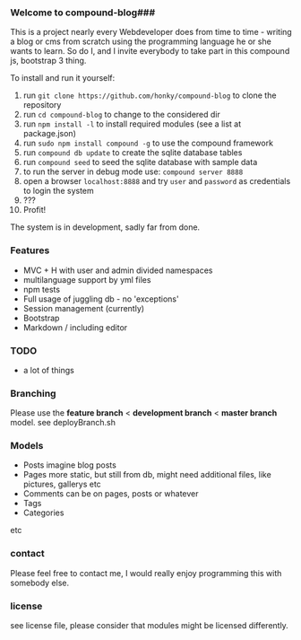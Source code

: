 ### Welcome to compound-blog###

This is a project nearly every Webdeveloper does from time to time - writing a blog or cms from scratch using the programming language he or she wants to learn. So do I, and I invite everybody to take part in this compound js, bootstrap 3 thing.

To install and run it yourself:

1. run  ```git clone https://github.com/honky/compound-blog``` to clone the repository
2. run  ```cd compound-blog``` to change to the considered dir
3. run  ```npm install -l``` to install required modules (see a list at package.json)
4. run  ```sudo npm install compound -g``` to use the compound framework
5. run  ```compound db update``` to create the sqlite database tables
6. run  ```compound seed``` to seed the sqlite database with sample data
7. to run the server in debug mode use:  ```compound server 8888```
8. open a browser ```localhost:8888``` and try  ```user``` and  ```password``` as credentials to login the system
9. ???
10. Profit!

The system is in development, sadly far from done. 

### Features ###

* MVC + H with user and admin divided namespaces
* multilanguage support by yml files
* npm tests
* Full usage of juggling db - no 'exceptions'
* Session management (currently) 
* Bootstrap
* Markdown / including editor

### TODO ###

* a lot of things


### Branching ###

Please use the **feature branch** < **development branch** < **master branch** model.
see deployBranch.sh

### Models ###

* Posts
	imagine blog posts
* Pages 
	more static, but still from db, might need additional files, like pictures, gallerys etc
* Comments
	can be on pages, posts or whatever
* Tags
* Categories

etc


### contact ###

Please feel free to contact me, I would really enjoy programming this with somebody else.

### license ###

see license file, please consider that modules might be licensed differently.

